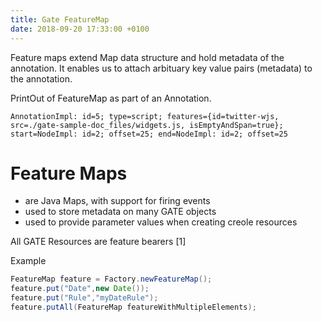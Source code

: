 ```yaml
---
title: Gate FeatureMap
date: 2018-09-20 17:33:00 +0100
---
```


Feature maps extend Map data structure and hold metadata of the annotation. It enables us to attach arbituary key value pairs (metadata) to the annotation.

PrintOut of FeatureMap as part of an Annotation.

```
AnnotationImpl: id=5; type=script; features={id=twitter-wjs, src=./gate-sample-doc_files/widgets.js, isEmptyAndSpan=true}; start=NodeImpl: id=2; offset=25; end=NodeImpl: id=2; offset=25
```

# Feature Maps
* are Java Maps, with support for firing events
* used to store metadata on many GATE objects
* used to provide parameter values when creating creole resources

All GATE Resources are feature bearers [1]

Example
```java
FeatureMap feature = Factory.newFeatureMap();
feature.put("Date",new Date());
feature.put("Rule","myDateRule");
feature.putAll(FeatureMap featureWithMultipleElements);

```
